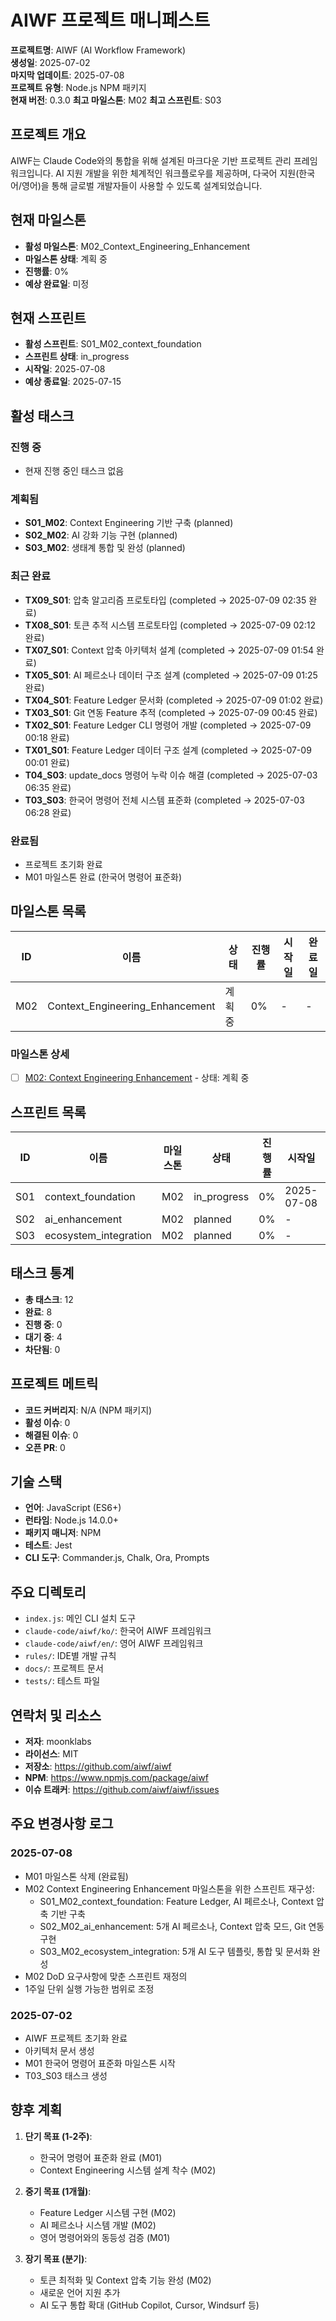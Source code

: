 # AIWF 프로젝트 매니페스트

**프로젝트명**: AIWF (AI Workflow Framework)  
**생성일**: 2025-07-02  
**마지막 업데이트**: 2025-07-08  
**프로젝트 유형**: Node.js NPM 패키지  
**현재 버전**: 0.3.0
**최고 마일스톤**: M02
**최고 스프린트**: S03

## 프로젝트 개요

AIWF는 Claude Code와의 통합을 위해 설계된 마크다운 기반 프로젝트 관리 프레임워크입니다. AI 지원 개발을 위한 체계적인 워크플로우를 제공하며, 다국어 지원(한국어/영어)을 통해 글로벌 개발자들이 사용할 수 있도록 설계되었습니다.

## 현재 마일스톤

- **활성 마일스톤**: M02_Context_Engineering_Enhancement
- **마일스톤 상태**: 계획 중
- **진행률**: 0%
- **예상 완료일**: 미정

## 현재 스프린트

- **활성 스프린트**: S01_M02_context_foundation
- **스프린트 상태**: in_progress
- **시작일**: 2025-07-08
- **예상 종료일**: 2025-07-15

## 활성 태스크

### 진행 중

- 현재 진행 중인 태스크 없음

### 계획됨

- **S01_M02**: Context Engineering 기반 구축 (planned)
- **S02_M02**: AI 강화 기능 구현 (planned)  
- **S03_M02**: 생태계 통합 및 완성 (planned)

### 최근 완료

- **TX09_S01**: 압축 알고리즘 프로토타입 (completed → 2025-07-09 02:35 완료)
- **TX08_S01**: 토큰 추적 시스템 프로토타입 (completed → 2025-07-09 02:12 완료)
- **TX07_S01**: Context 압축 아키텍처 설계 (completed → 2025-07-09 01:54 완료)
- **TX05_S01**: AI 페르소나 데이터 구조 설계 (completed → 2025-07-09 01:25 완료)
- **TX04_S01**: Feature Ledger 문서화 (completed → 2025-07-09 01:02 완료)
- **TX03_S01**: Git 연동 Feature 추적 (completed → 2025-07-09 00:45 완료)
- **TX02_S01**: Feature Ledger CLI 명령어 개발 (completed → 2025-07-09 00:18 완료)
- **TX01_S01**: Feature Ledger 데이터 구조 설계 (completed → 2025-07-09 00:01 완료)
- **T04_S03**: update_docs 명령어 누락 이슈 해결 (completed → 2025-07-03 06:35 완료)
- **T03_S03**: 한국어 명령어 전체 시스템 표준화 (completed → 2025-07-03 06:28 완료)

### 완료됨

- 프로젝트 초기화 완료
- M01 마일스톤 완료 (한국어 명령어 표준화)

## 마일스톤 목록

| ID  | 이름                            | 상태    | 진행률 | 시작일     | 완료일 |
| --- | ------------------------------- | ------- | ------ | ---------- | ------ |
| M02 | Context_Engineering_Enhancement | 계획 중 | 0%     | -          | -      |

### 마일스톤 상세
- [ ] [M02: Context Engineering Enhancement](02_REQUIREMENTS/M02_Context_Engineering_Enhancement/M02_milestone_meta.md) - 상태: 계획 중

## 스프린트 목록

| ID  | 이름                          | 마일스톤 | 상태      | 진행률 | 시작일     | 완료일 |
| --- | ----------------------------- | -------- | --------- | ------ | ---------- | ------ |
| S01 | context_foundation            | M02      | in_progress | 0%     | 2025-07-08 | -      |
| S02 | ai_enhancement                | M02      | planned   | 0%     | -          | -      |
| S03 | ecosystem_integration         | M02      | planned   | 0%     | -          | -      |

## 태스크 통계

- **총 태스크**: 12
- **완료**: 8
- **진행 중**: 0
- **대기 중**: 4
- **차단됨**: 0

## 프로젝트 메트릭

- **코드 커버리지**: N/A (NPM 패키지)
- **활성 이슈**: 0
- **해결된 이슈**: 0
- **오픈 PR**: 0

## 기술 스택

- **언어**: JavaScript (ES6+)
- **런타임**: Node.js 14.0.0+
- **패키지 매니저**: NPM
- **테스트**: Jest
- **CLI 도구**: Commander.js, Chalk, Ora, Prompts

## 주요 디렉토리

- `index.js`: 메인 CLI 설치 도구
- `claude-code/aiwf/ko/`: 한국어 AIWF 프레임워크
- `claude-code/aiwf/en/`: 영어 AIWF 프레임워크
- `rules/`: IDE별 개발 규칙
- `docs/`: 프로젝트 문서
- `tests/`: 테스트 파일

## 연락처 및 리소스

- **저자**: moonklabs
- **라이선스**: MIT
- **저장소**: https://github.com/aiwf/aiwf
- **NPM**: https://www.npmjs.com/package/aiwf
- **이슈 트래커**: https://github.com/aiwf/aiwf/issues

## 주요 변경사항 로그

### 2025-07-08

- M01 마일스톤 삭제 (완료됨)
- M02 Context Engineering Enhancement 마일스톤을 위한 스프린트 재구성:
  - S01_M02_context_foundation: Feature Ledger, AI 페르소나, Context 압축 기반 구축
  - S02_M02_ai_enhancement: 5개 AI 페르소나, Context 압축 모드, Git 연동 구현
  - S03_M02_ecosystem_integration: 5개 AI 도구 템플릿, 통합 및 문서화 완성
- M02 DoD 요구사항에 맞춘 스프린트 재정의
- 1주일 단위 실행 가능한 범위로 조정

### 2025-07-02

- AIWF 프로젝트 초기화 완료
- 아키텍처 문서 생성
- M01 한국어 명령어 표준화 마일스톤 시작
- T03_S03 태스크 생성

## 향후 계획

1. **단기 목표 (1-2주)**:

   - 한국어 명령어 표준화 완료 (M01)
   - Context Engineering 시스템 설계 착수 (M02)

2. **중기 목표 (1개월)**:

   - Feature Ledger 시스템 구현 (M02)
   - AI 페르소나 시스템 개발 (M02)
   - 영어 명령어와의 동등성 검증 (M01)

3. **장기 목표 (분기)**:
   - 토큰 최적화 및 Context 압축 기능 완성 (M02)
   - 새로운 언어 지원 추가
   - AI 도구 통합 확대 (GitHub Copilot, Cursor, Windsurf 등)
